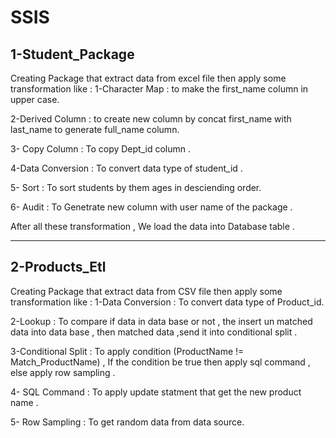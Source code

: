 # SSIS


1-Student_Package
----------------
Creating Package that extract data from excel file then apply some transformation like :
1-Character Map : to make the first_name column in upper case.

2-Derived Column : to create new column by concat first_name with last_name to generate full_name column.

3- Copy Column : To copy Dept_id column .

4-Data Conversion : To convert data type of student_id .

5- Sort : To sort students by them ages in desciending order. 

6- Audit : To Genetrate new column with user name of the package . 

After all these transformation , We load the data into Database table .

--------------------------------------------------------------------------------------------------------------------


2-Products_Etl
---------------
Creating Package that extract data from CSV file then apply some transformation like :
1-Data Conversion : To convert data type of Product_id.

2-Lookup : To compare if data in data base or not , the insert un matched data into data base ,
then matched data ,send it into conditional split .

3-Conditional Split : To apply condition (ProductName != Match_ProductName) , If the condition be true then apply
sql command , else apply row sampling . 

4- SQL Command : To apply update statment that get the new product name .

5- Row Sampling : To get random data from data source.
